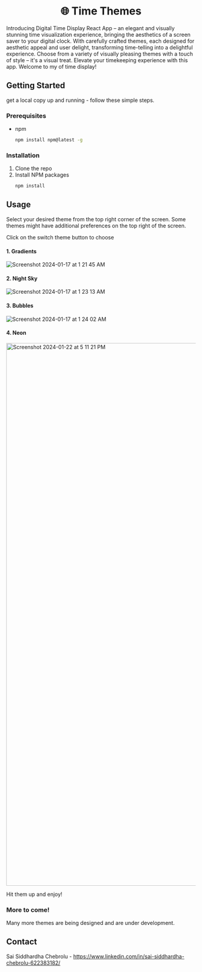 <h1 align="center">
🌐 Time Themes
</h1>

Introducing Digital Time Display React App – an elegant and visually stunning time visualization experience, bringing the aesthetics of a screen saver to your digital clock. With carefully crafted themes, each designed for aesthetic appeal and user delight, transforming time-telling into a delightful experience. Choose from a variety of visually pleasing themes with a touch of style – it's a visual treat. Elevate your timekeeping experience with this app. Welcome to my of time display!

## Getting Started

get a local copy up and running - follow these simple steps.

### Prerequisites

- npm
  ```sh
  npm install npm@latest -g
  ```

### Installation

1. Clone the repo
2. Install NPM packages
   ```sh
   npm install
   ```

## Usage

Select your desired theme from the top right corner of the screen. Some themes might have additional preferences on the top right of the screen.

Click on the switch theme button to choose

#### 1. Gradients

![Screenshot 2024-01-17 at 1 21 45 AM](https://github.com/chebrolusai/DocBook/assets/144749543/281bd2db-0d1e-4c64-ba73-227c99d409b6)

#### 2. Night Sky

![Screenshot 2024-01-17 at 1 23 13 AM](https://github.com/chebrolusai/DocBook/assets/144749543/f2ce00c6-7a63-4e12-b6b5-aa6cdf3dc701)

#### 3. Bubbles

![Screenshot 2024-01-17 at 1 24 02 AM](https://github.com/chebrolusai/DocBook/assets/144749543/9dba7ed0-8d28-4b39-97aa-eec77ac4d6c0)

#### 4. Neon

<img width="1440" alt="Screenshot 2024-01-22 at 5 11 21 PM" src="https://github.com/chebrolusai/Time-Themes/assets/144749543/86ed5f8e-1153-4f8c-95e0-29a4f9a66ef4">

Hit them up and enjoy!

### More to come!

Many more themes are being designed and are under development.

## Contact

Sai Siddhardha Chebrolu - https://www.linkedin.com/in/sai-siddhardha-chebrolu-622383182/

